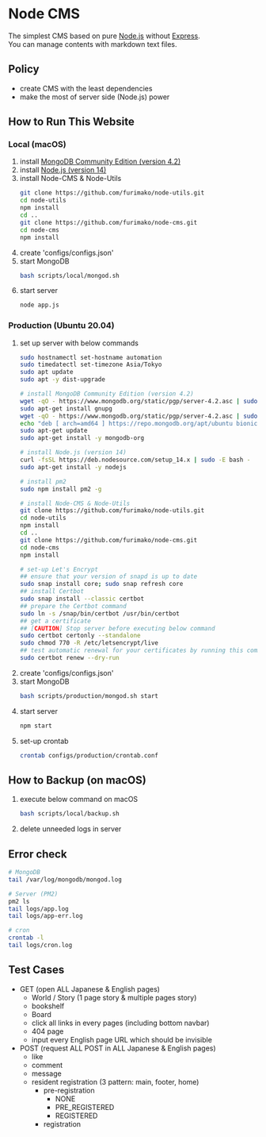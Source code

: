 
# Node CMS
The simplest CMS based on pure [Node.js](https://nodejs.org) without [Express](https://expressjs.com/).  
You can manage contents with markdown text files.

## Policy
- create CMS with the least dependencies
- make the most of server side (Node.js) power

## How to Run This Website
### Local (macOS)
1. install [MongoDB Community Edition (version 4.2)](https://www.mongodb.com/download-center/community)
1. install [Node.js (version 14)](https://nodejs.org/en/download/)
1. install Node-CMS & Node-Utils
    ```bash
    git clone https://github.com/furimako/node-utils.git
    cd node-utils
    npm install
    cd ..
    git clone https://github.com/furimako/node-cms.git
    cd node-cms
    npm install
    ```
1. create 'configs/configs.json'
1. start MongoDB
    ```bash
    bash scripts/local/mongod.sh
    ```
1. start server
    ```bash
    node app.js
    ```

### Production (Ubuntu 20.04)
1. set up server with below commands
    ```bash
    sudo hostnamectl set-hostname automation
    sudo timedatectl set-timezone Asia/Tokyo
    sudo apt update
    sudo apt -y dist-upgrade

    # install MongoDB Community Edition (version 4.2)
    wget -qO - https://www.mongodb.org/static/pgp/server-4.2.asc | sudo apt-key add -
    sudo apt-get install gnupg
    wget -qO - https://www.mongodb.org/static/pgp/server-4.2.asc | sudo apt-key add -
    echo "deb [ arch=amd64 ] https://repo.mongodb.org/apt/ubuntu bionic/mongodb-org/4.2 multiverse" | sudo tee /etc/apt/sources.list.d/mongodb-org-4.2.list
    sudo apt-get update
    sudo apt-get install -y mongodb-org
    
    # install Node.js (version 14)
    curl -fsSL https://deb.nodesource.com/setup_14.x | sudo -E bash -
    sudo apt-get install -y nodejs
    
    # install pm2
    sudo npm install pm2 -g

    # install Node-CMS & Node-Utils
    git clone https://github.com/furimako/node-utils.git
    cd node-utils
    npm install
    cd ..
    git clone https://github.com/furimako/node-cms.git
    cd node-cms
    npm install
    
    # set-up Let's Encrypt
    ## ensure that your version of snapd is up to date
    sudo snap install core; sudo snap refresh core
    ## install Certbot
    sudo snap install --classic certbot
    ## prepare the Certbot command
    sudo ln -s /snap/bin/certbot /usr/bin/certbot
    ## get a certificate
    ## [CAUTION] Stop server before executing below command
    sudo certbot certonly --standalone
    sudo chmod 770 -R /etc/letsencrypt/live
    ## test automatic renewal for your certificates by running this command
    sudo certbot renew --dry-run
    ```
1. create 'configs/configs.json'  
1. start MongoDB
    ```bash
    bash scripts/production/mongod.sh start
    ```
1. start server
    ```bash
    npm start
    ```
1. set-up crontab
    ```bash
    crontab configs/production/crontab.conf
    ```

## How to Backup (on macOS)
1. execute below command on macOS
    ```bash
    bash scripts/local/backup.sh
    ```
1. delete unneeded logs in server

## Error check
```bash
# MongoDB
tail /var/log/mongodb/mongod.log

# Server (PM2)
pm2 ls
tail logs/app.log
tail logs/app-err.log

# cron
crontab -l
tail logs/cron.log
```

## Test Cases
- GET (open ALL Japanese & English pages)
    - World / Story (1 page story & multiple pages story)
    - bookshelf
    - Board
    - click all links in every pages (including bottom navbar)
    - 404 page
    - input every English page URL which should be invisible
- POST (request ALL POST in ALL Japanese & English pages)
    - like
    - comment
    - message
    - resident registration (3 pattern: main, footer, home)
        - pre-registration
            - NONE
            - PRE_REGISTERED
            - REGISTERED
        - registration
